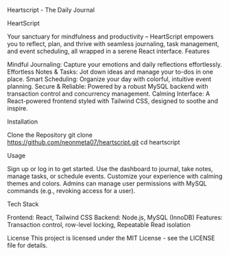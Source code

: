 Heartscript - The Daily Journal

HeartScript

Your sanctuary for mindfulness and productivity – HeartScript empowers you to reflect, plan, and thrive with seamless journaling, task management, and event scheduling, all wrapped in a serene React interface.
Features

Mindful Journaling: Capture your emotions and daily reflections effortlessly.
Effortless Notes & Tasks: Jot down ideas and manage your to-dos in one place.
Smart Scheduling: Organize your day with colorful, intuitive event planning.
Secure & Reliable: Powered by a robust MySQL backend with transaction control and concurrency management.
Calming Interface: A React-powered frontend styled with Tailwind CSS, designed to soothe and inspire.

Installation

Clone the Repository
git clone https://github.com/neonmeta07/heartscript.git
cd heartscript



Usage

Sign up or log in to get started.
Use the dashboard to journal, take notes, manage tasks, or schedule events.
Customize your experience with calming themes and colors.
Admins can manage user permissions with MySQL commands (e.g., revoking access for a user).

Tech Stack

Frontend: React, Tailwind CSS
Backend: Node.js, MySQL (InnoDB)
Features: Transaction control, row-level locking, Repeatable Read isolation

License
This project is licensed under the MIT License - see the LICENSE file for details.
